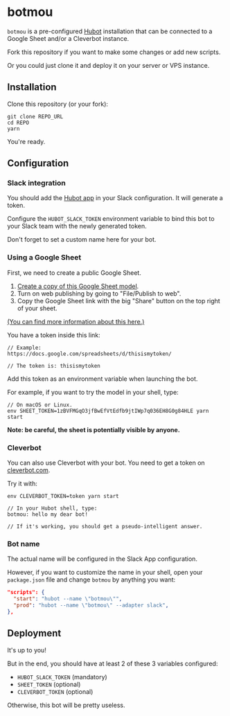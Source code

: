 # botmou

`botmou` is a pre-configured [Hubot](https://hubot.github.com) installation that can be connected to a Google Sheet and/or a Cleverbot instance.

Fork this repository if you want to make some changes or add new scripts.

Or you could just clone it and deploy it on your server or VPS instance.

## Installation

Clone this repository (or your fork):

```shell
git clone REPO_URL
cd REPO
yarn
```

You're ready.

## Configuration

### Slack integration

You should add the [Hubot app](https://slack.com/apps/A0F7XDU93-hubot) in your Slack configuration. It will generate a token.

Configure the `HUBOT_SLACK_TOKEN` environment variable to bind this bot to your Slack team with the newly generated token.

Don't forget to set a custom name here for your bot.

### Using a Google Sheet

First, we need to create a public Google Sheet.

1. [Create a copy of this Google Sheet model](https://docs.google.com/spreadsheets/d/1zBVFMGqO3jfBwEfVtEdfb9jtIWp7q036EH8G0g84HLE/).
2. Turn on web publishing by going to "File/Publish to web".
3. Copy the Google Sheet link with the big "Share" button on the top right of your sheet.

[(You can find more information about this here.)](https://github.com/theoephraim/node-google-spreadsheet#unauthenticated-access-read-only-access-on-public-docs)

You have a token inside this link:

```shell
// Example:
https://docs.google.com/spreadsheets/d/thisismytoken/

// The token is: thisismytoken
```

Add this token as an environment variable when launching the bot.

For example, if you want to try the model in your shell, type:

```shell
// On macOS or Linux.
env SHEET_TOKEN=1zBVFMGqO3jfBwEfVtEdfb9jtIWp7q036EH8G0g84HLE yarn start
```

**Note: be careful, the sheet is potentially visible by anyone.**

### Cleverbot

You can also use Cleverbot with your bot. You need to get a token on [cleverbot.com](https://www.cleverbot.com/api/my-account/).

Try it with:

```shell
env CLEVERBOT_TOKEN=token yarn start

// In your Hubot shell, type:
botmou: hello my dear bot!

// If it's working, you should get a pseudo-intelligent answer.
```

### Bot name

The actual name will be configured in the Slack App configuration.

However, if you want to customize the name in your shell, open your `package.json` file and change `botmou` by anything you want:

```json
"scripts": {
  "start": "hubot --name \"botmou\"",
  "prod": "hubot --name \"botmou\" --adapter slack",
},
```

## Deployment

It's up to you!

But in the end, you should have at least 2 of these 3 variables configured:

- `HUBOT_SLACK_TOKEN` (mandatory)
- `SHEET_TOKEN` (optional)
- `CLEVERBOT_TOKEN` (optional)

Otherwise, this bot will be pretty useless.

